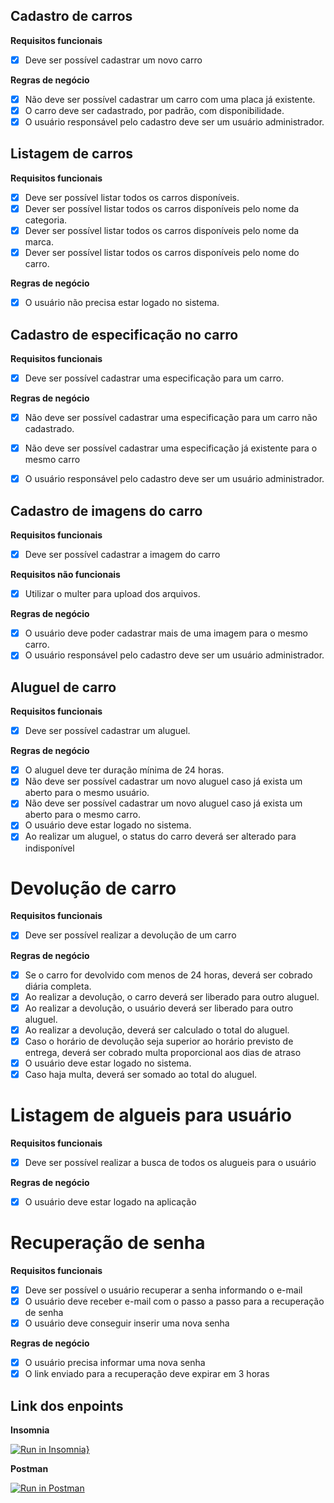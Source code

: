 ## Cadastro de carros

**Requisitos funcionais**
* [x] Deve ser possível cadastrar um novo carro

**Regras de negócio**
* [x] Não deve ser possível cadastrar um carro com uma placa já existente.
* [x] O carro deve ser cadastrado, por padrão, com disponibilidade.
* [x] O usuário responsável pelo cadastro deve ser um usuário administrador.

## Listagem de carros

**Requisitos funcionais**
* [x] Deve ser possível listar todos os carros disponíveis.
* [x] Dever ser possível listar todos os carros disponíveis pelo nome da categoria.
* [x] Dever ser possível listar todos os carros disponíveis pelo nome da marca.
* [x] Dever ser possível listar todos os carros disponíveis pelo nome do carro.

**Regras de negócio**
* [x] O usuário não precisa estar logado no sistema.

## Cadastro de especificação no carro

**Requisitos funcionais**
* [x] Deve ser possível cadastrar uma especificação para um carro.

**Regras de negócio**
* [x] Não deve ser possível cadastrar uma especificação para um carro não cadastrado.

* [x] Não deve ser possível cadastrar uma especificação já existente para o mesmo carro

* [x] O usuário responsável pelo cadastro deve ser um usuário administrador.

## Cadastro de imagens do carro

**Requisitos funcionais**
* [x] Deve ser possível cadastrar a imagem do carro 

**Requisitos não funcionais**
* [x] Utilizar o multer para upload dos arquivos.

**Regras de negócio**
* [x] O usuário deve poder cadastrar mais de uma imagem para o mesmo carro.
* [x] O usuário responsável pelo cadastro deve ser um usuário administrador.

## Aluguel de carro

**Requisitos funcionais**
* [x] Deve ser possível cadastrar um aluguel.

**Regras de negócio**
* [x] O aluguel deve ter duração mínima de 24 horas.
* [x] Não deve ser possível cadastrar um novo aluguel caso já exista um aberto para o mesmo usuário.
* [x] Não deve ser possível cadastrar um novo aluguel caso já exista um aberto para o mesmo carro.
* [x] O usuário deve estar logado no sistema.
* [x] Ao realizar um aluguel, o status do carro deverá ser alterado para indisponível

# Devolução de carro

**Requisitos funcionais**
* [x] Deve ser possível realizar a devolução de um carro

**Regras de negócio**
* [x] Se o carro for devolvido com menos de 24 horas, deverá ser cobrado diária completa.
* [x] Ao realizar a devolução, o carro deverá ser liberado para outro aluguel.
* [x] Ao realizar a devolução, o usuário deverá ser liberado para outro aluguel.
* [x] Ao realizar a devolução, deverá ser calculado o total do aluguel.
* [x] Caso o horário de devolução seja superior ao horário previsto de entrega, deverá ser cobrado multa proporcional
     aos dias de atraso
* [x] O usuário deve estar logado no sistema.
* [x] Caso haja multa, deverá ser somado ao total do aluguel.

# Listagem de algueis para usuário

**Requisitos funcionais**
* [x] Deve ser possível realizar a busca de todos os alugueis para o usuário

**Regras de negócio**
* [x] O usuário deve estar logado na aplicação

# Recuperação de senha
**Requisitos funcionais**
* [x] Deve ser possível o usuário recuperar a senha informando o e-mail
* [x] O usuário deve receber e-mail com o passo a passo para a recuperação de senha
* [x] O usuário deve conseguir inserir uma nova senha

**Regras de negócio**
* [x] O usuário precisa informar uma nova senha
* [x] O link enviado para a recuperação deve expirar em 3 horas

## Link dos enpoints

**Insomnia**

[![Run in Insomnia}](https://insomnia.rest/images/run.svg)](https://insomnia.rest/run/?label=Rentx%20-%20Rocketseat%20-%20Node.js&uri=https%3A%2F%2Fgist.githubusercontent.com%2FVictorMello1993%2Fd5551335476de7f0a0037a7eb3f62761%2Fraw%2F440e1793da91019f40615f022206bab853ecb8bd%2Fgistfile1.txt)

**Postman**

[![Run in Postman](https://run.pstmn.io/button.svg)](https://app.getpostman.com/run-collection/3d5f051d0d1da11ec00b?action=collection%2Fimport)
